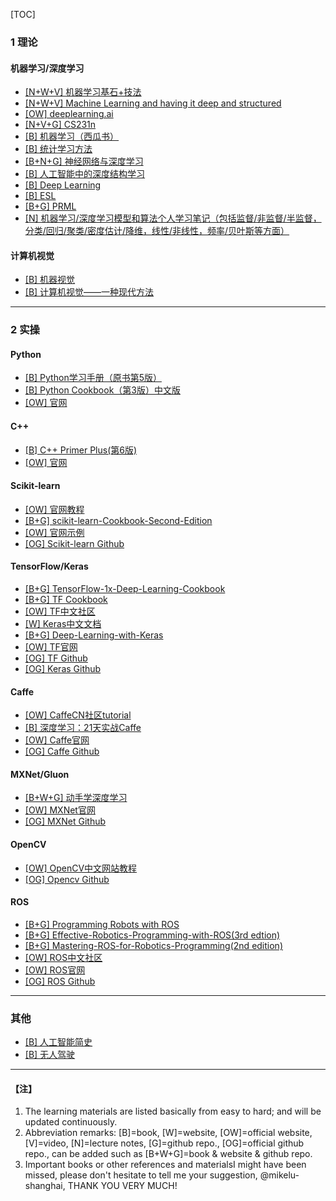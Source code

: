 [TOC]

### 1 理论



#### 机器学习/深度学习

- [[N+W+V] 机器学习基石+技法](https://www.csie.ntu.edu.tw/~htlin/course/)
- [[N+W+V] Machine Learning and having it deep and structured](http://speech.ee.ntu.edu.tw/~tlkagk/courses.html)
- [[OW] deeplearning.ai](https://www.deeplearning.ai/)
- [[N+V+G] CS231n](https://www.bilibili.com/video/av13260183?from=search&seid=9185704134897312758)
- [[B] 机器学习（西瓜书）](http://product.dangdang.com/1307749688.html)
- [[B] 统计学习方法](http://product.dangdang.com/27866785.html)
- [[B+N+G] 神经网络与深度学习](https://nndl.github.io/)
- [[B] 人工智能中的深度结构学习](http://product.dangdang.com/25125879.html)
- [[B] Deep Learning](http://product.dangdang.com/25111382.html)
- [[B] ESL](http://product.dangdang.com/23601299.html)
- [[B+G] PRML](https://github.com/ctgk/PRML)
- <u>[N] 机器学习/深度学习模型和算法个人学习笔记（包括监督/非监督/半监督，分类/回归/聚类/密度估计/降维，线性/非线性，频率/贝叶斯等方面）</u>



#### 计算机视觉

- [[B] 机器视觉](http://product.dangdang.com/23532752.html)
- [[B] 计算机视觉——一种现代方法](http://product.dangdang.com/25122659.html)



---

### 2 实操

#### Python

- [[B] Python学习手册（原书第5版）](http://product.dangdang.com/25576578.html)
- [[B] Python Cookbook（第3版）中文版](http://product.dangdang.com/23690527.html)
- [[OW] 官网](https://wiki.python.org/moin/BeginnersGuide)

#### C++

- [[B] C++ Primer Plus(第6版)](http://product.dangdang.com/22783504.html)
- [[OW] 官网](http://www.cplusplus.com/)

#### Scikit-learn

- [[OW] 官网教程](https://scikit-learn.org/stable/tutorial/index.html)
- [[B+G] scikit-learn-Cookbook-Second-Edition](https://github.com/PacktPublishing/scikit-learn-Cookbook-Second-Edition)
- [[OW] 官网示例](https://scikit-learn.org/stable/auto_examples/index.html)
- [[OG] Scikit-learn Github](https://github.com/scikit-learn/scikit-learn)

#### TensorFlow/Keras

- [[B+G] TensorFlow-1x-Deep-Learning-Cookbook](https://github.com/PacktPublishing/TensorFlow-1x-Deep-Learning-Cookbook)
- [[B+G] TF Cookbook](https://github.com/nfmcclure/tensorflow_cookbook)
- [[OW] TF中文社区](https://tensorflow.google.cn/)
- [[W] Keras中文文档](https://keras.io/zh/)
- [[B+G] Deep-Learning-with-Keras](https://github.com/PacktPublishing/Deep-Learning-with-Keras)
- [[OW] TF官网](https://tensorflow.google.cn/)
- [[OG] TF Github](https://github.com/tensorflow/tensorflow)
- [[OG] Keras Github](https://github.com/keras-team/keras)

#### Caffe

- [[OW] CaffeCN社区tutorial](http://caffecn.cn/?/page/tutorial)
- [[B] 深度学习：21天实战Caffe](http://product.dangdang.com/23993317.html)
- [[OW] Caffe官网](http://caffe.berkeleyvision.org/)
- [[OG] Caffe Github](https://github.com/BVLC/caffe)

#### MXNet/Gluon

- [[B+W+G] 动手学深度学习](https://zh.d2l.ai/)
- [[OW] MXNet官网](http://mxnet.incubator.apache.org/)
- [[OG] MXNet Github](https://github.com/apache/incubator-mxnet)

#### OpenCV

- [[OW] OpenCV中文网站教程](http://www.opencv.org.cn/opencvdoc/2.3.2/html/doc/tutorials/tutorials.html)
- [[OG] Opencv Github](https://github.com/opencv/opencv)

#### ROS

- [[B+G] Programming Robots with ROS](http://product.dangdang.com/27637524.html)
- [[B+G] Effective-Robotics-Programming-with-ROS(3rd edtion)](https://github.com/PacktPublishing/Effective-Robotics-Programming-with-ROS)
- [[B+G] Mastering-ROS-for-Robotics-Programming(2nd edition)](https://github.com/PacktPublishing/Mastering-ROS-for-Robotics-Programming-Second-Edition)
- [[OW] ROS中文社区](http://wiki.ros.org/cn/community)
- [[OW] ROS官网](http://www.ros.org/)
- [[OG] ROS Github](https://github.com/ros/ros)



---

### 其他

- [[B] 人工智能简史](http://www.opencv.org.cn/)
- [[B] 无人驾驶](http://product.dangdang.com/1332939303.html)



---

#### 【注】

1. The learning materials are listed basically from easy to hard; and will be updated continuously.
2. Abbreviation remarks: [B]=book, [W]=website, [OW]=official website, [V]=video,  [N]=lecture notes, [G]=github repo., [OG]=official github repo., can be added such as  [B+W+G]=book & website & github repo.
3. Important books or other references and materialsI might have been missed, please don't hesitate to tell me your suggestion, @mikelu-shanghai, THANK YOU VERY MUCH!
